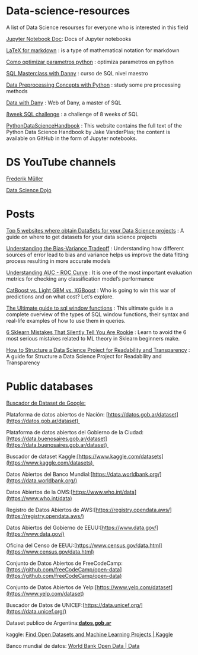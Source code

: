 # Data-science-resources
A list of Data Science resourses for everyone who is interested in this field

[Jupyter Notebook Doc](https://jupyter-notebook.readthedocs.io/en/stable/index.html): Docs of Jupyter notebooks

[LaTeX for markdown](https://en.wikibooks.org/wiki/LaTeX/Mathematics) : is a type of mathematical notation for markdown

[Como optimizar parametros python](https://blog.escueladedatosvivos.ai/como-hacer-optimizacion-parametros-python/) : optimiza parametros en python



[SQL Masterclass with Danny](https://github.com/DataWithDanny/sql-masterclass) : curso de SQL nivel maestro

[Data Preprocessing Concepts with Python](https://pub.towardsai.net/data-preprocessing-concepts-with-python-b93c63f14bb6) : study some pre processing methods

[Data with Dany](https://www.datawithdanny.com/) : Web of Dany, a master of SQL 

[8week SQL challenge](https://8weeksqlchallenge.com/) : a challenge of 8 weeks of SQL

[PythonDataScienceHandbook](https://jakevdp.github.io/PythonDataScienceHandbook/) : This website contains the full text of the Python Data Science Handbook by Jake VanderPlas; the content is available on GitHub in the form of Jupyter notebooks.


# DS YouTube channels

[Frederik Müller](https://www.youtube.com/channel/UCuDWqzSSHgHkD0zBwrIXSNQ/videos)

[Data Science Dojo](https://www.youtube.com/c/Datasciencedojo)

# Posts

[Top 5 websites where obtain DataSets for your Data Science projects](https://medium.com/p/a7b68e689bd0) : A guide on where to get datasets for your data science projects

[Understanding the Bias-Variance Tradeoff](http://scott.fortmann-roe.com/docs/BiasVariance.html) : Understanding how different sources of error lead to bias and variance helps us improve the data fitting process resulting in more accurate models

[Understanding AUC - ROC Curve](https://towardsdatascience.com/understanding-auc-roc-curve-68b2303cc9c5) :  It is one of the most important evaluation metrics for checking any classification model’s performance

[CatBoost vs. Light GBM vs. XGBoost](https://towardsdatascience.com/catboost-vs-light-gbm-vs-xgboost-5f93620723db) : Who is going to win this war of predictions and on what cost? Let’s explore.

[The Ultimate guide to sql window functions](https://www.stratascratch.com/blog/the-ultimate-guide-to-sql-window-functions/) : This ultimate guide is a complete overview of the types of SQL window functions, their syntax and real-life examples of how to use them in queries.

[6 Sklearn Mistakes That Silently Tell You Are Rookie](https://ibexorigin.medium.com/6-sklearn-mistakes-that-silently-tell-you-are-rookie-f1fe44779a4d) : Learn to avoid the 6 most serious mistakes related to ML theory in Sklearn beginners make.

[How to Structure a Data Science Project for Readability and Transparency](https://towardsdatascience.com/how-to-structure-a-data-science-project-for-readability-and-transparency-360c6716800) : A guide for Structure a Data Science Project for Readability and Transparency

# Public databases

[Buscador de Dataset de Google:](https://datasetsearch.research.google.com/) 

Plataforma de datos abiertos de Nación: [https://datos.gob.ar/dataset](https://datos.gob.ar/dataset) 

Plataforma de datos abiertos del Gobierno de la Ciudad: [https://data.buenosaires.gob.ar/dataset](https://data.buenosaires.gob.ar/dataset) 

Buscador de dataset Kaggle:[https://www.kaggle.com/datasets](https://www.kaggle.com/datasets) 

Datos Abiertos del Banco Mundial:[https://data.worldbank.org/](https://data.worldbank.org/)

Datos Abiertos de la OMS:[https://www.who.int/data](https://www.who.int/data)

Registro de Datos Abiertos de AWS:[https://registry.opendata.aws/](https://registry.opendata.aws/)

Datos Abiertos del Gobierno de EEUU:[https://www.data.gov/](https://www.data.gov/)

Oficina del Censo de EEUU:[https://www.census.gov/data.html](https://www.census.gov/data.html)

Conjunto de Datos Abiertos de FreeCodeCamp:[https://github.com/freeCodeCamp/open-data](https://github.com/freeCodeCamp/open-data)

Conjunto de Datos Abiertos de Yelp:[https://www.yelp.com/dataset](https://www.yelp.com/dataset)

Buscador de Datos de UNICEF:[https://data.unicef.org/](https://data.unicef.org/)

Dataset publico de Argentina:**[datos.gob.ar](http://datos.gob.ar)**

kaggle: [Find Open Datasets and Machine Learning Projects | Kaggle](https://www.kaggle.com/datasets)

Banco mundial de datos: [World Bank Open Data | Data](https://data.worldbank.org/)
